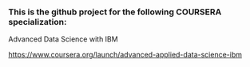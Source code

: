### This is the github project for the following COURSERA specialization:

Advanced Data Science with IBM

https://www.coursera.org/launch/advanced-applied-data-science-ibm

